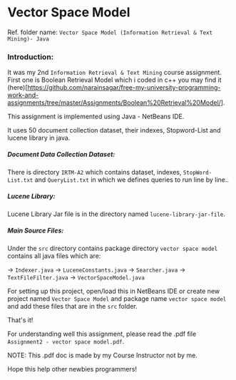 # Vector Space Model

Ref. folder name: `Vector Space Model (Information Retrieval & Text Mining)- Java`

### Introduction: 

It was my 2nd `Information Retrieval & Text Mining` course assignment.
First one is Boolean Retrieval Model which i coded in c++ you may find it (here)[https://github.com/narainsagar/free-my-university-programming-work-and-assignments/tree/master/Assignments/Boolean%20Retrieval%20Model/].

This assignment is implemented using Java - NetBeans IDE.

It uses 50 document collection dataset, their indexes, Stopword-List and lucene library in java.

##### Document Data Collection Dataset:

There is directory `IRTM-A2` which contains dataset, indexes, `StopWord-List.txt` and `QueryList.txt` in which we defines queries to run line by line..

##### Lucene Library:
Lucene Library Jar file is in the directory named `lucene-library-jar-file`.

##### Main Source Files:

Under the `src` directory contains package directory `vector space model` contains all java files which are:

-> `Indexer.java`
-> `LuceneConstants.java`
-> `Searcher.java`
-> `TextFileFilter.java`
-> `VectorSpaceModel.java`

For setting up this project, open/load this in NetBeans IDE or create new project named `Vector Space Model` and package name `vector space model` and add these files that are in the `src` folder.

That's it!

For understanding well this assignment, please read the .pdf file `Assignment2 - vector space model.pdf`.

NOTE: This .pdf doc is made by my Course Instructor not by me. 

Hope this help other newbies programmers!
